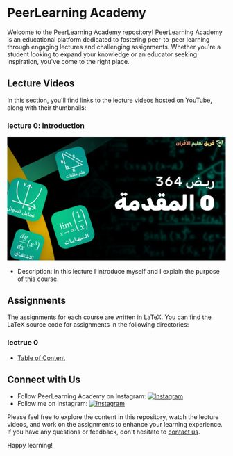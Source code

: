 # PeerLearning Academy

Welcome to the PeerLearning Academy repository! PeerLearning Academy is an educational platform dedicated to fostering peer-to-peer learning through engaging lectures and challenging assignments. Whether you're a student looking to expand your knowledge or an educator seeking inspiration, you've come to the right place.

## Lecture Videos

In this section, you'll find links to the lecture videos hosted on YouTube, along with their thumbnails:
### lecture 0: introduction
[![Introduction to PeerLearning Academy](./assets/images/thumbnails/thumbnail0.jpg)](https://www.youtube.com/watch?v=Fa5-PXkFneA)
   - Description: In this lecture I introduce myself and I explain the purpose of this course.

## Assignments

The assignments for each course are written in LaTeX. You can find the LaTeX source code for assignments in the following directories:

### lectrue 0
- [Table of Content](./math364/lecture0/table-of-content/table-of-content-final.pdf)


## Connect with Us

- Follow PeerLearning Academy on Instagram: [![Instagram](https://img.shields.io/badge/Follow%20on%20Instagram-%40PeerLearning.bh-9cf)](https://www.instagram.com/peerLearning.bh/)
- Follow me on Instagram: [![Instagram](https://img.shields.io/badge/Follow%20on%20Instagram-%40abdallahtantawy-9cf)](https://www.instagram.com/abdallahtantawy/)

Please feel free to explore the content in this repository, watch the lecture videos, and work on the assignments to enhance your learning experience. If you have any questions or feedback, don't hesitate to [contact us](mailto:your@email.com).

Happy learning!